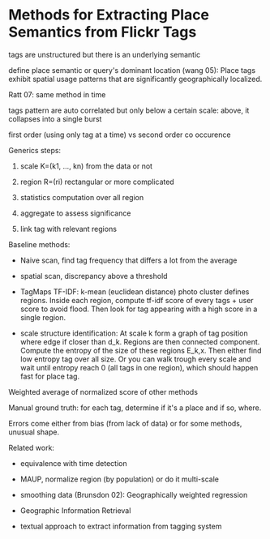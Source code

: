 # Methods for Extracting Place Semantics from Flickr Tags

tags are unstructured but there is an underlying semantic

define place semantic or query's dominant location (wang 05): Place tags exhibit spatial usage patterns that are significantly geographically localized.

Ratt 07: same method in time

tags pattern are auto correlated but only below a certain scale: above, it collapses into a single burst

first order (using only tag at a time) vs second order co occurence

Generics steps:

1. scale K=(k1, …, kn) from the data or not

2. region R=(ri) rectangular or more complicated

3. statistics computation over all region

4. aggregate to assess significance

5. link tag with relevant regions

Baseline methods:

- Naive scan, find tag frequency that differs a lot from the average

- spatial scan, discrepancy above a threshold

- TagMaps TF-IDF: k-mean (euclidean distance) photo cluster defines regions. Inside each region, compute tf-idf score of every tags + user score to avoid flood. Then look for tag appearing with a high score in a single region.

- scale structure identification: At scale k form a graph of tag position where edge if closer than d_k. Regions are then connected component. Compute the entropy of the size of these regions E_k,x. Then either find low entropy tag over all size. Or you can walk trough every scale and wait until entropy reach 0 (all tags in one region), which should happen fast for place tag.

Weighted average of normalized score of other methods

Manual ground truth: for each tag, determine if it's a place and if so, where.

Errors come either from bias (from lack of data) or for some methods, unusual shape.

Related work:

- equivalence with time detection

- MAUP, normalize region (by population) or do it multi-scale

- smoothing data (Brunsdon 02): Geographically weighted regression

- Geographic Information Retrieval

- textual approach to extract information from tagging system
